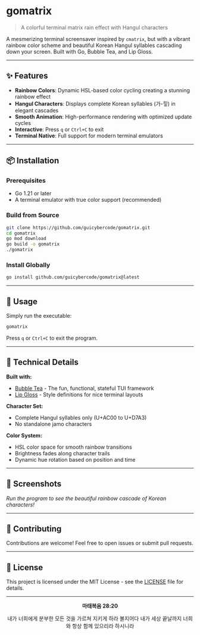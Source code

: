 # gomatrix

> A colorful terminal matrix rain effect with Hangul characters

A mesmerizing terminal screensaver inspired by `cmatrix`, but with a vibrant rainbow color scheme and beautiful Korean Hangul syllables cascading down your screen. Built with Go, Bubble Tea, and Lip Gloss.

---

## ✨ Features

- **Rainbow Colors**: Dynamic HSL-based color cycling creating a stunning rainbow effect
- **Hangul Characters**: Displays complete Korean syllables (가-힣) in elegant cascades
- **Smooth Animation**: High-performance rendering with optimized update cycles
- **Interactive**: Press `q` or `Ctrl+C` to exit
- **Terminal Native**: Full support for modern terminal emulators

---

## 📦 Installation

### Prerequisites

- Go 1.21 or later
- A terminal emulator with true color support (recommended)

### Build from Source

```bash
git clone https://github.com/guicybercode/gomatrix.git
cd gomatrix
go mod download
go build -o gomatrix
./gomatrix
```

### Install Globally

```bash
go install github.com/guicybercode/gomatrix@latest
```

---

## 🚀 Usage

Simply run the executable:

```bash
gomatrix
```

Press `q` or `Ctrl+C` to exit the program.

---

## 🎨 Technical Details

**Built with:**
- [Bubble Tea](https://github.com/charmbracelet/bubbletea) - The fun, functional, stateful TUI framework
- [Lip Gloss](https://github.com/charmbracelet/lipgloss) - Style definitions for nice terminal layouts

**Character Set:**
- Complete Hangul syllables only (U+AC00 to U+D7A3)
- No standalone jamo characters

**Color System:**
- HSL color space for smooth rainbow transitions
- Brightness fades along character trails
- Dynamic hue rotation based on position and time

---

## 📸 Screenshots

*Run the program to see the beautiful rainbow cascade of Korean characters!*

---

## 🤝 Contributing

Contributions are welcome! Feel free to open issues or submit pull requests.

---

## 📄 License

This project is licensed under the MIT License - see the [LICENSE](LICENSE) file for details.

---

<div align="center">

**마태복음 28:20**

내가 너희에게 분부한 모든 것을 가르쳐 지키게 하라 볼지어다 내가 세상 끝날까지 너희와 항상 함께 있으리라 하시니라

</div>

